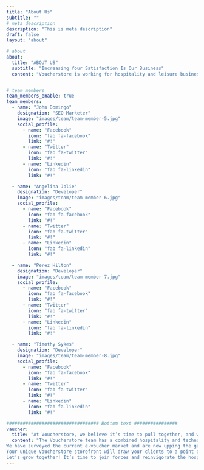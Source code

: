 ```yaml
---
title: "About Us"
subtitle: ""
# meta description
description: "This is meta description"
draft: false
layout: "about"

# about
about:
  title: "ABOUT US"
  subtitle: "Increasing Your Satisfaction Is Our Business"
  content: "Voucherstore is working for hospitality and leisure businesses across Thailand to open up new revenue streams. Our eCommerce enabled platform helps your business sell more e-vouchers and gift cards, so your customers can better enjoy their leisure time. Voucherstore helps your customers access your products and services more easily, and we think making things simple is the smart way forward."


# team_members
team_members_enable: true
team_members:
  - name: "John Domingo"
    designation: "SEO Marketer"
    image: "images/team/team-member-5.jpg"
    social_profile:
      - name: "Facebook"
        icon: "fab fa-facebook"
        link: "#!"
      - name: "Twitter"
        icon: "fab fa-twitter"
        link: "#!"
      - name: "Linkedin"
        icon: "fab fa-linkedin"
        link: "#!"

  - name: "Angelina Jolie"
    designation: "Developer"
    image: "images/team/team-member-6.jpg"
    social_profile:
      - name: "Facebook"
        icon: "fab fa-facebook"
        link: "#!"
      - name: "Twitter"
        icon: "fab fa-twitter"
        link: "#!"
      - name: "Linkedin"
        icon: "fab fa-linkedin"
        link: "#!"

  - name: "Perez Hilton"
    designation: "Developer"
    image: "images/team/team-member-7.jpg"
    social_profile:
      - name: "Facebook"
        icon: "fab fa-facebook"
        link: "#!"
      - name: "Twitter"
        icon: "fab fa-twitter"
        link: "#!"
      - name: "Linkedin"
        icon: "fab fa-linkedin"
        link: "#!"

  - name: "Timothy Sykes"
    designation: "Developer"
    image: "images/team/team-member-8.jpg"
    social_profile:
      - name: "Facebook"
        icon: "fab fa-facebook"
        link: "#!"
      - name: "Twitter"
        icon: "fab fa-twitter"
        link: "#!"
      - name: "Linkedin"
        icon: "fab fa-linkedin"
        link: "#!"

################################## Bottom text ################
vaucher:
  title: "At Voucherstore, we believe it’s time to pull together, and we want to share the benefits of our experience with you."
  content: "The Voucherstore team has a combined hospitality and technology background of 10 years—and our mission is simple. We want to use what we know to raise profits for all the businesses that join our platform. Voucherstore loves to showcase your hospitality or leisure business in the best possible light, and we help position you right where your customers are looking to spend. <br><br>
We have surveyed the current e-voucher market and are now upping the game. Voucherstore works to provide your sales and marketing team with a suite of smart tools that simplify analytics and open up more growth opportunities. Combine this with our deep knowledge of the hospitality and leisure market in Thailand, and we are geared up to unlock your profit potential with streamlined services that facilitate flow for you, and your valued clients.<br><br>
Your unique Voucherstore storefront will draw your clients to a point of sale that offers them special upgrades, experiences, and more. The Voucherstore e-voucher platform has been designed by hospitality professionals who understand what people are searching for when it’s time to relax.
Let’s grow together! It’s time to join forces and reinvigorate the hospitality and leisure sector across Thailand. We are excited—you should be too."
---
```

